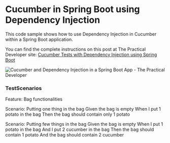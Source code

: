 # Cucumber in Spring Boot using Dependency Injection

This code sample shows how to use Dependency Injection in Cucumber within a Spring Boot application.

You can find the complete instructions on this post at The Practical Developer site: [Cucumber Tests with Dependency Injection using Spring Boot](https://thepracticaldeveloper.com/cucumber-tests-spring-boot-dependency-injection//)

![Cucumber and Dependency Injection in a Spring Boot App - The Practical Developer](images/cucumber-spring-boot.png)



### TestScenarios 
Feature: Bag functionalities

Scenario: Putting one thing in the bag
Given the bag is empty
When I put 1 potato in the bag
Then the bag should contain only 1 potato

Scenario: Putting few things in the bag
Given the bag is empty
When I put 1 potato in the bag
And I put 2 cucumber in the bag
Then the bag should contain 1 potato
And the bag should contain 2 cucumber
